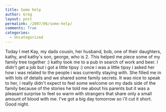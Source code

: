 ```yaml
---
title: Some help
author: Greg
layout: post
permalink: /2007/06/some-help/
comments: True
categories:
  - Uncategorized
---
```

Today I met Kay, my dads cousin, her husband, bob, one of their daughters, kathy, and kathy's son, george, who is 2. This helped me piece some of my family tree together :) kathy took me to a pub in search of work and beer. I didn't get a job but i got a little tipsy :) once i was a little tipsy i asked her how i was related to the people i was currently staying with. She filled me in with lots of details and we shared some family secrets. It was nice to speak to her, i really didn't expect to feel some welcome on my dads side of the family because of the stories he told me about his parents but it was a pleasant surprise to feel so warm with strangers that share only a small amount of blood with me. I've got a big day tomorrow so i'll cut it short. Good night.